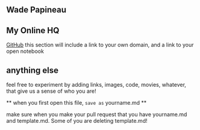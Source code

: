 ## Wade Papineau
 

## My Online HQ
[GitHub](https://github.com/wadepapineau)
this section will include a link to your own domain, and a link to your open notebook

## anything else

feel free to experiment by adding links, images, code, movies, whatever, that give us a sense of who you are!

** when you first open this file, `save as` yourname.md **

make sure when you make your pull request that you have yourname.md and template.md. Some of you are deleting template.md!
